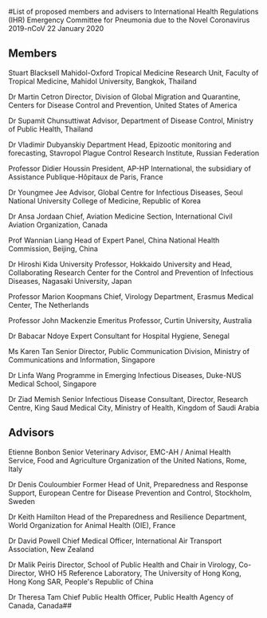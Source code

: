 #List of proposed members and advisers to International Health Regulations (IHR) Emergency Committee for Pneumonia due to the Novel Coronavirus 2019-nCoV
22 January 2020

## Members
Stuart Blacksell
Mahidol-Oxford Tropical Medicine Research Unit, Faculty of Tropical Medicine, Mahidol University, Bangkok, Thailand

Dr Martin Cetron
Director, Division of Global Migration and Quarantine, Centers for Disease Control and Prevention, United States of America

Dr Supamit Chunsuttiwat
Advisor, Department of Disease Control, Ministry of Public Health, Thailand

Dr Vladimir Dubyanskiy
Department Head, Epizootic monitoring and forecasting, Stavropol Plague Control Research Institute, Russian Federation

Professor Didier Houssin
President, AP-HP International, the subsidiary of Assistance Publique-Hôpitaux de Paris, France

Dr Youngmee Jee
Advisor, Global Centre for Infectious Diseases, Seoul National University College of Medicine, Republic of Korea

Dr Ansa Jordaan
Chief, Aviation Medicine Section, International Civil Aviation Organization, Canada

Prof Wannian Liang
Head of Expert Panel, China National Health Commission, Beijing, China

Dr Hiroshi Kida
University Professor, Hokkaido University and Head, Collaborating Research Center for the Control and Prevention of Infectious Diseases, Nagasaki University, Japan

Professor Marion Koopmans
Chief, Virology Department, Erasmus Medical Center, The Netherlands

Professor John Mackenzie
Emeritus Professor, Curtin University, Australia

Dr Babacar Ndoye
Expert Consultant for Hospital Hygiene, Senegal

Ms Karen Tan
Senior Director, Public Communication Division, Ministry of Communications and Information, Singapore

Dr Linfa Wang
Programme in Emerging Infectious Diseases, Duke-NUS Medical School, Singapore

Dr Ziad Memish
Senior Infectious Disease Consultant, Director, Research Centre, King Saud Medical City, Ministry of Health, Kingdom of Saudi Arabia

## Advisors
Etienne Bonbon
Senior Veterinary Advisor, EMC-AH / Animal Health Service, Food and Agriculture Organization of the United Nations, Rome, Italy

Dr Denis Couloumbier
Former Head of Unit, Preparedness and Response Support, European Centre for Disease Prevention and Control, Stockholm, Sweden

Dr Keith Hamilton
Head of the Preparedness and Resilience Department, World Organization for Animal Health (OIE), France

Dr David Powell
Chief Medical Officer, International Air Transport Association, New Zealand

Dr Malik Peiris
Director, School of Public Health and Chair in Virology, Co-Director, WHO H5 Reference Laboratory, The University of Hong Kong, Hong Kong SAR, People's Republic of China

Dr Theresa Tam
Chief Public Health Officer, Public Health Agency of Canada, Canada##
